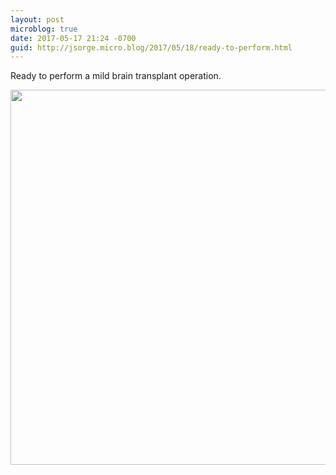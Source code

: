 ```yaml
---
layout: post
microblog: true
date: 2017-05-17 21:24 -0700
guid: http://jsorge.micro.blog/2017/05/18/ready-to-perform.html
---
```

Ready to perform a mild brain transplant operation. 

<img src="http://jsorge.micro.blog/uploads/2017/2fa6b4bc77.jpg" width="600" height="600" style="height: auto" />
